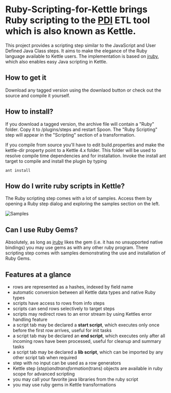 # Ruby-Scripting-for-Kettle brings Ruby scripting to the [PDI](http://kettle.pentaho.com) ETL tool which is also known as Kettle.

This project provides a scripting step similar to the JavaScript and User Defined Java Class steps. It aims to make the elegance of the Ruby language available to Kettle users. The implementation is based on [jruby](https://github.com/jruby), which also enables easy Java scripting in Kettle. 

## How to get it
Download any tagged version using the downlaod button or check out the source and compile it yourself.

## How to install?
If you download a tagged version, the archive file will contain a "Ruby" folder. Copy it to <kettle-dir>/plugins/steps and restart Spoon. The "Ruby Scripting" step will appear in the "Scripting" section of a transformation.

If you compile from source you'll have to edit build.properties and make the kettle-dir property point to a Kettle 4.x folder. This folder will be used to resolve compile time dependencies and for installation. Invoke the install ant target to compile and install the plugin by typing 

	ant install

## How do I write ruby scripts in Kettle?
The Ruby scripting step comes with a lot of samples. Access them by opening a Ruby step dialog and exploring the samples section on the left.

![Samples](https://github.com/type-exit/Ruby-Scripting-for-Kettle/blob/master/plugin/images/samples.png?raw=true)

## Can I use Ruby Gems?
Absolutely, as long as [jruby](https://github.com/jruby) likes the gem (i.e. it has no unsupported native bindings) you may use gems as with any other ruby program. There scripting step comes with samples demonstrating the use and installation of Ruby Gems.

## Features at a glance
 - rows are represented as a hashes, indexed by field name
 - automatic conversion between all Kettle data types and native Ruby types
 - scripts have access to rows from info steps
 - scripts can send rows selectively to target steps
 - scripts may redirect rows to an error stream by using Kettles error handling feature
 - a script tab may be declared a **start script**, which executes only once before the first row arrives, useful for init tasks 
 - a script tab may be declared an **end script**, which executes only after all incoming rows have been processed, useful for cleanup and summary tasks 
 - a script tab may be declared a **lib script**, which can be imported by any other script tab when required
 - step with no input can be used as a row generators 
 - Kettle step ($step) and transformation ($trans) objects are available in ruby scope for advanced scripting
 - you may call your favorite java libraries from the ruby script
 - you may use ruby gems in Kettle transformations





